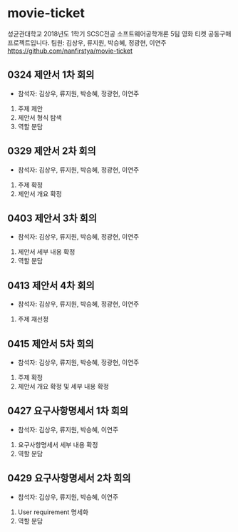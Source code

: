 # movie-ticket
성균관대학교 2018년도 1학기 SCSC전공 소프트웨어공학개론 5팀 영화 티켓 공동구매 프로젝트입니다.
팀원: 김상우, 류지원, 박승혜, 정광현, 이연주
https://github.com/nanfirstya/movie-ticket
## 0324 제안서 1차 회의
- 참석자: 김상우, 류지원, 박승혜, 정광현, 이연주
1. 주제 제안
2. 제안서 형식 탐색
3. 역할 분담

## 0329 제안서 2차 회의
- 참석자: 김상우, 류지원, 박승혜, 정광현, 이연주
1. 주제 확정
2. 제안서 개요 확정

## 0403 제안서 3차 회의
- 참석자: 김상우, 류지원, 박승혜, 정광현, 이연주
1. 제안서 세부 내용 확정
2. 역할 분담

## 0413 제안서 4차 회의
- 참석자: 김상우, 류지원, 박승혜, 정광현, 이연주
1. 주제 재선정

## 0415 제안서 5차 회의
- 참석자: 김상우, 류지원, 박승혜, 정광현, 이연주
1. 주제 확정
2. 제안서 개요 확정 및 세부 내용 확정

## 0427 요구사항명세서 1차 회의
- 참석자: 김상우, 류지원, 박승혜, 이연주
1. 요구사항명세서 세부 내용 확정
2. 역할 분담

## 0429 요구사항명세서 2차 회의
- 참석자: 김상우, 류지원, 박승혜, 이연주
1. User requirement 명세화
2. 역할 분담

